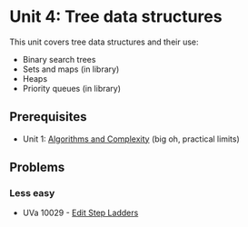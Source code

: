 # Unit 4: Tree data structures
This unit covers tree data structures and their use:
- Binary search trees
- Sets and maps (in library)
- Heaps
- Priority queues (in library)

## Prerequisites
- Unit 1: [Algorithms and Complexity](../01-complexity) (big oh, practical limits)

## Problems

### Less easy
- UVa 10029 - [Edit Step Ladders](https://uva.onlinejudge.org/external/100/10029.pdf)
